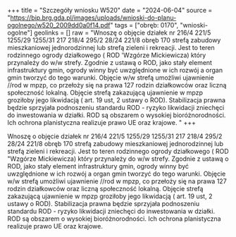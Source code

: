 +++
title = "Szczegóły wniosku W520"
date = "2024-06-04"
source = "https://bip.brg.gda.pl/images/uploads/wnioski-do-planu-ogolnego/w520_2009dd0a0f14.pdf"
tags = ["obręb: 0170", "wnioski-ogolne"]
geolinks = []
raw = "Wnoszę o objęcie działek nr 216/4 221/5 1255/29 1255/31 217 218/4 295/2 28/24 221/8 obręb 170 strefą zabudowy mieszkaniowej jednorodzinnej lub strefą zieleni i rekreacji. Jest to teren rodzinnego ogrody działkowego ( ROD 'Wzgórze Mickiewicza) który przynależy do w/w strefy. Zgodnie z ustawą o ROD, jako stały element infrastruktury gmin, ogrody winny być uwzględnione w ich rozwój a organ gmin tworzyć do tego warunki. Objęcie w/w strefą umożliwi ujawnienie //rod w mpzp, co przełoży się na prawa 127 rodzin działkowców oraz liczną społeczność lokalną. Objęcie strefą zakazującą ujawnienie w mpzp groziłoby jego likwidacją ( art. 19 ust, 2 ustawy o ROD). Stabilizacja prawna będzie sprzyjała podnoszeniu standardu ROD - ryzyko likwidacji zniechęci do inwestowania w działki. ROD są obszarem o wysokiej bioróżnorodności. Ich ochrona planistyczna realizuje prawo UE oraz krajowe. "
+++

Wnoszę o objęcie działek nr 216/4 221/5 1255/29 1255/31 217 218/4 295/2 28/24
221/8 obręb 170 strefą zabudowy mieszkaniowej jednorodzinnej lub strefą zieleni i rekreacji. Jest
to teren rodzinnego ogrody działkowego ( ROD "Wzgórze Mickiewicza) który przynależy do w/w
strefy. Zgodnie z ustawą o ROD, jako stały element infrastruktury gmin, ogrody winny być
uwzględnione w ich rozwój a organ gmin tworzyć do tego warunki. Objęcie w/w strefą umożliwi
ujawnienie //rod w mpzp, co przełoży się na prawa 127 rodzin działkowców oraz liczną
społeczność lokalną. Objęcie strefą zakazującą ujawnienie w mpzp groziłoby jego likwidacją (
art. 19 ust, 2 ustawy o ROD). Stabilizacja prawna będzie sprzyjała podnoszeniu standardu ROD -
ryzyko likwidacji zniechęci do inwestowania w działki. ROD są obszarem o wysokiej
bioróżnorodności. Ich ochrona planistyczna realizuje prawo UE oraz krajowe.



